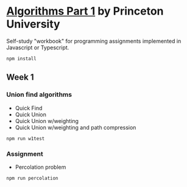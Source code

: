 # [Algorithms Part 1](https://www.coursera.org/learn/algorithms-part1) by Princeton University
Self-study "workbook" for programming assignments implemented in Javascript or Typescript.

```
npm install
```

## Week 1
### Union find algorithms
* Quick Find
* Quick Union
* Quick Union w/weighting
* Quick Union w/weighting and path compression
```
npm run w1test
```
### Assignment
* Percolation problem
```
npm run percolation
```
